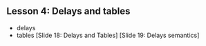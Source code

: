 ## Lesson 4: Delays and tables
- delays
- tables
[Slide 18: Delays and Tables]
[Slide 19: Delays semantics]

